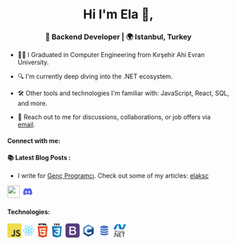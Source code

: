 <h1 align="center"> Hi I'm Ela 👋, </h1>

<h3 align="center">🚀 Backend Developer | 🌍 Istanbul, Turkey </h3>

- 👨‍🎓 I Graduated in Computer Engineering from Kırşehir Ahi Evran University.

- 🔍 I'm currently deep diving into the .NET ecosystem.

- 🛠 Other tools and technologies I'm familiar with: JavaScript, React, SQL, and more.
  
- 💬 Reach out to me for discussions, collaborations, or job offers via [email](mailto:elakascioglu3425@gmail.com).


#### Connect with me:
[linkedin]: https://www.linkedin.com/in/elakascioglu/
[discord]: https://discord.com/users/636789269465137153

#### 📚 Latest Blog Posts :
- I write for [Genç Programcı](http://www.gencprogramci.com/). Check out some of my articles: [elaksc](http://www.gencprogramci.com/author/elaksc/)

[<img height="28" width="28" src="https://raw.githubusercontent.com/rahuldkjain/github-profile-readme-generator/master/src/images/icons/Social/linked-in-alt.svg"/>][linkedin]   [<img height="28" width="28" src="https://raw.githubusercontent.com/github/explore/2a3ce46f963399611d8e2054bb0ce9a4b539296a/topics/discord/discord.png"/>][discord]
 

 #### Technologies: 
<img src="https://raw.githubusercontent.com/github/explore/80688e429a7d4ef2fca1e82350fe8e3517d3494d/topics/javascript/javascript.png" width="32" height ="32"><img src="https://raw.githubusercontent.com/github/explore/80688e429a7d4ef2fca1e82350fe8e3517d3494d/topics/react/react.png" width="32" height ="32"><img src="https://raw.githubusercontent.com/github/explore/80688e429a7d4ef2fca1e82350fe8e3517d3494d/topics/html/html.png" width="32" height ="32"><img src="https://raw.githubusercontent.com/github/explore/80688e429a7d4ef2fca1e82350fe8e3517d3494d/topics/css/css.png" width="32" height ="32">
<img src="https://raw.githubusercontent.com/github/explore/80688e429a7d4ef2fca1e82350fe8e3517d3494d/topics/bootstrap/bootstrap.png" width="32" height ="32">
<img src="https://raw.githubusercontent.com/github/explore/f3e22f0dca2be955676bc70d6214b95b13354ee8/topics/c/c.png" width="32" height ="32">
<img src="https://raw.githubusercontent.com/github/explore/80688e429a7d4ef2fca1e82350fe8e3517d3494d/topics/sql/sql.png" width="32" height ="32">
<img src="https://raw.githubusercontent.com/devicons/devicon/master/icons/dot-net/dot-net-original-wordmark.svg" width="32" height ="32">
